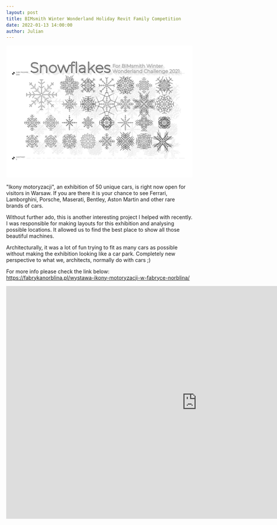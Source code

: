 ```yaml
---
layout: post  
title: BIMsmith Winter Wonderland Holiday Revit Family Competition 
date: 2022-01-13 14:00:00
author: Julian
---
```

![Plansza_1](/images/20210213_WinterWonder.jpg)

<!--excerpt-->

"Ikony motoryzacji", an exhibition of 50 unique cars, is right now open for visitors in Warsaw. If you are there it is your chance to see Ferrari, Lamborghini, Porsche, Maserati, Bentley, Aston Martin and other rare brands of cars. 

Without further ado, this is another interesting project I helped with recently. I was responsible for making layouts for this exhibition and analysing possible locations. It allowed us to find the best place to show all those beautiful machines.

Architecturally, it was a lot of fun trying to fit as many cars as possible without making the exhibition looking like a car park. Completely new perspective to what we, architects, normally do with cars ;)

For more info please check the link below:  
https://fabrykanorblina.pl/wystawa-ikony-motoryzacji-w-fabryce-norblina/

<iframe width="1030" height="630" src="https://www.youtube.com/embed/0Z9htNcllOE" title="YouTube video player" frameborder="0" allow="accelerometer; autoplay; clipboard-write; encrypted-media; gyroscope; picture-in-picture" allowfullscreen></iframe>
